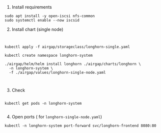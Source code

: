 1. Install requirements

```
sudo apt install -y open-iscsi nfs-common
sudo systemctl enable --now iscsid
```

2. Install chart (single node)

```


kubectl apply -f airgap/storageclass/longhorn-single.yaml

kubectl create namespace longhorn-system

./airgap/helm/helm install longhorn ./airgap/charts/longhorn \
  -n longhorn-system \
  -f ./airgap/values/longhorn-single-node.yaml



```

3. Check

```

kubectl get pods -n longhorn-system


```

4. Open ports ( for `longhorn-single-node.yaml`)

```
kubectl -n longhorn-system port-forward svc/longhorn-frontend 8080:80
```
